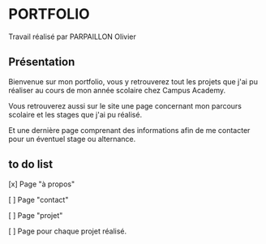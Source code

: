 # PORTFOLIO

Travail réalisé par PARPAILLON Olivier

## Présentation

Bienvenue sur mon portfolio, vous y retrouverez tout les projets que j'ai pu réaliser au cours de mon année scolaire chez Campus Academy.

Vous retrouverez aussi sur le site une page concernant mon parcours scolaire et les stages que j'ai pu réalisé.

Et une dernière page comprenant des informations afin de me contacter pour un éventuel stage ou alternance.

## to do list

[x] Page "à propos"

[ ] Page "contact"

[ ] Page "projet"

[ ] Page pour chaque projet réalisé.


